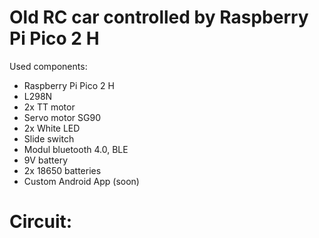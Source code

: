 # Old RC car controlled by Raspberry Pi Pico 2 H

Used components:
- Raspberry Pi Pico 2 H
- L298N
- 2x TT motor
- Servo motor SG90
- 2x White LED
- Slide switch
- Modul bluetooth 4.0, BLE
- 9V battery
- 2x 18650 batteries
- Custom Android App (soon)

# Circuit:
